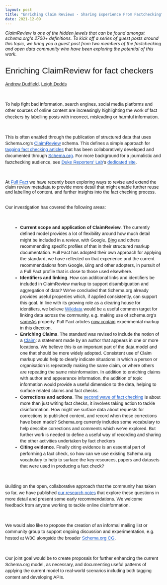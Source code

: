 ```yaml
---
layout: post
title: "Enriching Claim Reviews - Sharing Experience From Factchecking"
date: 2021-12-09
---
```


<p><i>ClaimReview is one of the hidden jewels that can be found amongst schema.org's 2700+ definitions. To kick off a series of guest posts around this topic, we bring you a guest post from two members of the factchecking and open data community who have been exploring the potential of this work.</i></p>
<p><span id="docs-internal-guid-fec31933-7fff-4713-6d8e-792b346e7825">
<h1 dir="ltr" style="line-height: 1.38; margin-bottom: 6pt; margin-top: 20pt;"><span style="font-family: Arial; font-size: 20pt; font-weight: 400; vertical-align: baseline; white-space: pre-wrap;">Enriching ClaimReview for fact checkers</span></h1></p>
<p dir="ltr" style="line-height: 1.38; margin-bottom: 0pt; margin-top: 0pt;"><span style="font-family: Arial; font-size: 11pt; vertical-align: baseline; white-space: pre-wrap;"><a href="https://twitter.com/mr_dudders">Andrew Dudfield</a>, <a href="https://twitter.com/ldodds">Leigh Dodds</a></span></p>
<p><br /><p dir="ltr" style="line-height: 1.38; margin-bottom: 0pt; margin-top: 0pt;"><span style="font-family: Arial; font-size: 11pt; vertical-align: baseline; white-space: pre-wrap;">To help fight bad information, search engines, social media platforms and other sources of online content are increasingly highlighting the work of fact checkers by labelling posts with incorrect, misleading or harmful information.</span></p></p>
<p><br /><p dir="ltr" style="line-height: 1.38; margin-bottom: 0pt; margin-top: 0pt;"><span style="font-family: Arial; font-size: 11pt; vertical-align: baseline; white-space: pre-wrap;">This is often enabled through the publication of structured data that uses Schema.org's </span><a href="https://schema.org/ClaimReview"><span style="color: #1155cc; font-family: Arial; font-size: 11pt; vertical-align: baseline; white-space: pre-wrap;">ClaimReview</span></a><span style="font-family: Arial; font-size: 11pt; vertical-align: baseline; white-space: pre-wrap;"> schema. This defines a simple approach for </span><a href="https://developers.google.com/search/docs/data-types/factcheck"><span style="color: #1155cc; font-family: Arial; font-size: 11pt; vertical-align: baseline; white-space: pre-wrap;">tagging fact checking articles</span></a><span style="font-family: Arial; font-size: 11pt; vertical-align: baseline; white-space: pre-wrap;"> that has been collaboratively developed and documented through </span><a href="https://schema.org/"><span style="color: #1155cc; font-family: Arial; font-size: 11pt; vertical-align: baseline; white-space: pre-wrap;">Schema.org</span></a><span style="font-family: Arial; font-size: 11pt; vertical-align: baseline; white-space: pre-wrap;">. For more background for a journalistic and factchecking audience, see </span><a href="https://reporterslab.org/"><span style="color: #1155cc; font-family: Arial; font-size: 11pt; vertical-align: baseline; white-space: pre-wrap;">Duke Reporters' Lab</span></a><span style="font-family: Arial; font-size: 11pt; vertical-align: baseline; white-space: pre-wrap;">'s </span><a href="https://www.claimreviewproject.com/"><span style="color: #1155cc; font-family: Arial; font-size: 11pt; vertical-align: baseline; white-space: pre-wrap;">dedicated site</span></a><span style="font-family: Arial; font-size: 11pt; vertical-align: baseline; white-space: pre-wrap;">. </span></p></p>
<div><span><br /></span></div>
<p>At <a href="https://fullfact.org/"><span style="color: #1155cc; font-family: Arial; font-size: 11pt; vertical-align: baseline; white-space: pre-wrap;">Full Fact</span></a><span style="font-family: Arial; font-size: 11pt; vertical-align: baseline; white-space: pre-wrap;"> we have recently been exploring ways to revise and extend the claim review metadata to provide more detail that might enable further reuse and labelling of content, and further insights into the fact checking process.</span>
<br /><br /><p dir="ltr" style="line-height: 1.38; margin-bottom: 0pt; margin-top: 0pt;"><span style="font-family: Arial; font-size: 11pt; vertical-align: baseline; white-space: pre-wrap;">Our investigation has covered the following areas:</span></p></p>
<p><br /><ul style="margin-bottom: 0; margin-top: 0; padding-inline-start: 48px;"><li dir="ltr" style="font-family: Arial; font-size: 11pt; vertical-align: baseline; white-space: pre;"><p dir="ltr" style="line-height: 1.38; margin-bottom: 0pt; margin-top: 0pt;"><span style="font-size: 11pt; font-weight: 700; vertical-align: baseline; white-space: pre-wrap;">Current scope and application of ClaimReview</span><span style="font-size: 11pt; vertical-align: baseline; white-space: pre-wrap;">. The currently defined model provides a lot of flexibility around how much detail might be included in a review, with Google, <a href="https://blogs.bing.com/Webmaster-Blog/September-2017/Bing-adds-Fact-Check-label-in-SERP-to-support-the-ClaimReview-markup">Bing</a> and others recommending specific profiles of that in their structured markup documentation. Full Fact has adopted their own approach for applying the standard, we have reflected on that experience and the current recommendations from Google, Bing and other adopters, in pursuit of a Full Fact profile that is close to those used elsewhere.</span></p></li><li dir="ltr" style="font-family: Arial; font-size: 11pt; vertical-align: baseline; white-space: pre;"><p dir="ltr" style="line-height: 1.38; margin-bottom: 0pt; margin-top: 0pt;"><span style="font-size: 11pt; font-weight: 700; vertical-align: baseline; white-space: pre-wrap;">Identifiers and linking</span><span style="font-size: 11pt; vertical-align: baseline; white-space: pre-wrap;">. How can additional links and identifiers be included in ClaimReview markup to support disambiguation and aggregation of data? We've concluded that Schema.org already provides useful properties which, if applied consistently, can support this goal. In line with its growing role as a clearing house for identifiers, we believe </span><a href="https://wikidata.org/"><span style="color: #1155cc; font-size: 11pt; vertical-align: baseline; white-space: pre-wrap;">Wikidata</span></a><span style="font-size: 11pt; vertical-align: baseline; white-space: pre-wrap;"> would be a useful common target for linking data across the community, e.g. making use of schema.org's <a href="https://schema.org/sameAs">sameAs</a> property. Full Fact articles <a href="https://twitter.com/mr_dudders/status/1466362791200280581">now contain</a> experimental markup in this direction.</span></p></li><li dir="ltr" style="font-family: Arial; font-size: 11pt; vertical-align: baseline; white-space: pre;"><p dir="ltr" style="line-height: 1.38; margin-bottom: 0pt; margin-top: 0pt;"><span style="font-size: 11pt; font-weight: 700; vertical-align: baseline; white-space: pre-wrap;">Enriching Claims</span><span style="font-size: 11pt; vertical-align: baseline; white-space: pre-wrap;">. The standard was revised to include the notion of a </span><a href="https://schema.org/Claim"><span style="color: #1155cc; font-size: 11pt; vertical-align: baseline; white-space: pre-wrap;">Claim</span></a><span style="font-size: 11pt; vertical-align: baseline; white-space: pre-wrap;">: a statement made by an author that appears in one or more locations. We believe this is an important part of the data model and one that should be more widely adopted. Consistent use of Claim markup would help to clearly indicate situations in which a person or organisation is repeatedly making the same claim, or where others are repeating the same misinformation. In addition to enriching claims with author and appearance information, the addition of topic information would provide a useful dimension to the data, helping to surface related claims and fact checks. </span></p></li><li dir="ltr" style="font-family: Arial; font-size: 11pt; vertical-align: baseline; white-space: pre;"><p dir="ltr" style="line-height: 1.38; margin-bottom: 0pt; margin-top: 0pt;"><span style="font-size: 11pt; font-weight: 700; vertical-align: baseline; white-space: pre-wrap;">Corrections and actions</span><span style="font-size: 11pt; vertical-align: baseline; white-space: pre-wrap;">. The </span><a href="https://fullfact.org/blog/2019/jun/how-fact-checking-works/"><span style="color: #1155cc; font-size: 11pt; vertical-align: baseline; white-space: pre-wrap;">second wave of fact checking</span></a><span style="font-size: 11pt; vertical-align: baseline; white-space: pre-wrap;"> is about more than just writing fact checks, it involves taking action to tackle disinformation. How might we surface data about requests for corrections to published content, and record when those corrections have been made? Schema.org currently includes some vocabulary to help describe corrections and comments which we've explored. But further work is needed to define a useful way of recording and sharing the other activities undertaken by fact checkers</span></p></li><li dir="ltr" style="font-family: Arial; font-size: 11pt; vertical-align: baseline; white-space: pre;"><p dir="ltr" style="line-height: 1.38; margin-bottom: 0pt; margin-top: 0pt;"><span style="font-size: 11pt; font-weight: 700; vertical-align: baseline; white-space: pre-wrap;">Citing evidence</span><span style="font-size: 11pt; vertical-align: baseline; white-space: pre-wrap;">. Finally citing evidence is an essential part of performing a fact check, so how can we use existing Schema.org vocabulary to help to surface the key resources, papers and datasets that were used in producing a fact check?</span></p></li></ul></p>
<p><br /><p dir="ltr" style="line-height: 1.38; margin-bottom: 0pt; margin-top: 0pt;"><span style="font-family: Arial; font-size: 11pt; vertical-align: baseline; white-space: pre-wrap;">Building on the open, collaborative approach that the community has taken so far, we have published </span><a href="https://fullfact.github.io/markup-investigation/"><span style="color: #1155cc; font-family: Arial; font-size: 11pt; vertical-align: baseline; white-space: pre-wrap;">our research notes</span></a><span style="font-family: Arial; font-size: 11pt; vertical-align: baseline; white-space: pre-wrap;"> that explore these questions in more detail and present some early recommendations. We welcome feedback from anyone working to tackle online disinformation.</span></p></p>
<p><br /><p dir="ltr" style="line-height: 1.38; margin-bottom: 0pt; margin-top: 0pt;"><span style="font-family: Arial; font-size: 11pt; vertical-align: baseline; white-space: pre-wrap;">We would also like to propose the creation of an informal mailing list or community group to support ongoing discussion and experimentation, e.g. hosted at W3C alongside the broader </span><a href="https://www.w3.org/community/schemaorg/"><span style="color: #1155cc; font-family: Arial; font-size: 11pt; vertical-align: baseline; white-space: pre-wrap;">Schema.org CG</span></a>.</p></p>
<p><br /><p dir="ltr" style="line-height: 1.38; margin-bottom: 0pt; margin-top: 0pt;"><span style="font-family: Arial; font-size: 11pt; vertical-align: baseline; white-space: pre-wrap;">Our joint goal would be to create proposals for further enhancing the current Schema.org model, as necessary, and documenting useful patterns of applying the current model to real-world scenarios including both tagging content and developing APIs.</span></p></p>
<div><span style="font-family: Arial; font-size: 11pt; vertical-align: baseline; white-space: pre-wrap;"><br /></span></div>
<p></span></p>